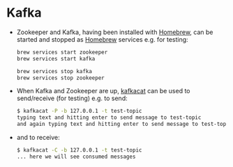 # Kafka

- Zookeeper and Kafka, having been installed with [Homebrew](https://brew.sh), can be started and stopped as [Homebrew](https://brew.sh) services e.g. for testing:

  ``` bash
  brew services start zookeeper
  brew services start kafka
  ```

  ```bash
  brew services stop kafka
  brew services stop zookeeper
  ```

- When Kafka and Zookeeper are up, [kafkacat](https://github.com/edenhill/kafkacat) can be used to send/receive (for testing) e.g. to send:

  ```bash
  $ kafkacat -P -b 127.0.0.1 -t test-topic
  typing text and hitting enter to send message to test-topic 
  and again typing text and hitting enter to send message to test-topic 
  ```

- and to receive:
    
  ```bash
  $ kafkacat -C -b 127.0.0.1 -t test-topic
  ... here we will see consumed messages
  ```